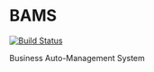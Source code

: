 # BAMS

[![Build Status](https://travis-ci.org/poetry123/BAMS.svg?branch=master)](https://travis-ci.org/poetry123/BAMS)

Business Auto-Management System
